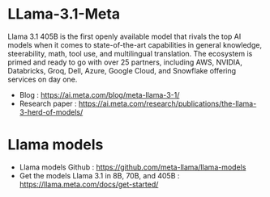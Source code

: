 # LLama-3.1-Meta

Llama 3.1 405B is the first openly available model that rivals the top AI models when it comes to state-of-the-art capabilities in general knowledge, steerability, math, tool use, and multilingual translation.
The ecosystem is primed and ready to go with over 25 partners, including AWS, NVIDIA, Databricks, Groq, Dell, Azure, Google Cloud, and Snowflake offering services on day one.

- Blog : https://ai.meta.com/blog/meta-llama-3-1/
- Research paper : https://ai.meta.com/research/publications/the-llama-3-herd-of-models/

# Llama models 
- Llama models Github : https://github.com/meta-llama/llama-models
- Get the models Llama 3.1 in 8B, 70B, and 405B : https://llama.meta.com/docs/get-started/

 
  
